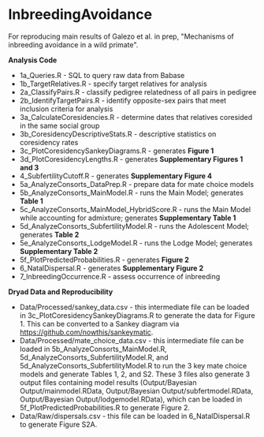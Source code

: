 # InbreedingAvoidance
For reproducing main results of Galezo et al. in prep, "Mechanisms of inbreeding avoidance in a wild primate".

**Analysis Code**
- 1a_Queries.R - SQL to query raw data from Babase
- 1b_TargetRelatives.R - specify target relatives for analysis
- 2a_ClassifyPairs.R - classify pedigree relatedness of all pairs in pedigree
- 2b_IdentifyTargetPairs.R - identify opposite-sex pairs that meet inclusion criteria for analysis
- 3a_CalculateCoresidencies.R - determine dates that relatives coresided in the same social group
- 3b_CoresidencyDescriptiveStats.R - descriptive statistics on coresidency rates
- 3c_PlotCoresidencySankeyDiagrams.R - generates **Figure 1**
- 3d_PlotCoresidencyLengths.R - generates **Supplementary Figures 1 and 3**
- 4_SubfertilityCutoff.R - generates **Supplementary Figure 4**
- 5a_AnalyzeConsorts_DataPrep.R - prepare data for mate choice models
- 5b_AnalyzeConsorts_MainModel.R - runs the Main Model; generates **Table 1**
- 5c_AnalyzeConsorts_MainModel_HybridScore.R - runs the Main Model while accounting for admixture; generates **Supplementary Table 1**
- 5d_AnalyzeConsorts_SubfertilityModel.R - runs the Adolescent Model; generates **Table 2**
- 5e_AnalyzeConsorts_LodgeModel.R - runs the Lodge Model; generates **Supplementary Table 2**
- 5f_PlotPredictedProbabilities.R - generates **Figure 2**
- 6_NatalDispersal.R - generates **Supplementary Figure 2**
- 7_InbreedingOccurrence.R - assess occurrence of inbreeding

**Dryad Data and Reproducibility**
- Data/Processed/sankey_data.csv - this intermediate file can be loaded in 3c_PlotCoresidencySankeyDiagrams.R to generate the data for Figure 1. This can be converted to a Sankey diagram via https://github.com/nowthis/sankeymatic.
- Data/Processed/mate_choice_data.csv - this intermediate file can be loaded in 5b_AnalyzeConsorts_MainModel.R, 5d_AnalyzeConsorts_SubfertilityModel.R, and 5d_AnalyzeConsorts_SubfertilityModel.R to run the 3 key mate choice models and generate Tables 1, 2, and S2. These 3 files also generate 3 output files containing model results (Output/Bayesian Output/mainmodel.RData, Output/Bayesian Output/subfertmodel.RData, Output/Bayesian Output/lodgemodel.RData), which can be loaded in 5f_PlotPredictedProbabilities.R to generate Figure 2.
- Data/Raw/dispersals.csv - this file can be loaded in 6_NatalDispersal.R to generate Figure S2A.
